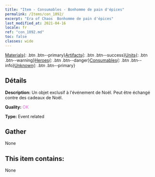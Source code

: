 ```yaml
---
title: "Item - Consumables - Bonhomme de pain d'épices"
permalink: /Items/con_1092/
excerpt: "Era of Chaos  Bonhomme de pain d'épices"
last_modified_at: 2021-04-16
locale: fr
ref: "con_1092.md"
toc: false
classes: wide
---
```

 [Materials](/fr/Items/){: .btn .btn--primary}[Artifacts](/fr/Items/Artifacts/){: .btn .btn--success}[Units](/fr/Items/Units/){: .btn .btn--warning}[Heroes](/fr/Items/Heroes/){: .btn .btn--danger}[Consumables](/fr/Items/Consumables/){: .btn .btn--info}[Unknown](/fr/Items/Unknown/){: .btn .btn--primary}

## Détails
 **Description:** Un objet exclusif à l'événement de Noël. Peut être échangé contre des cadeaux de Noël.

 **Quality:** <span style="color: #DA70D6">OK</span>

 **Type:** Event related

## Gather

  None

## This item contains:

  None

